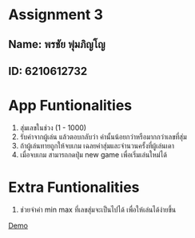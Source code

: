 # Assignment 3

## Name: พรชัย พุ่มภิญโญ
## ID:  6210612732

# App Funtionalities
1. สุ่มเลขในช่วง (1 - 1000)
2. รับค่าจากผู้เล่น แล้วตอบกลับว่า ค่านั้นน้อยกว่าหรือมากกว่าเลขที่สุ่ม
3. ถ้าผู้เล่นทายถูกให้จบเกม เฉลยค่าสุ่มและจำนวนครั้งที่ผู้เล่นเดา
4. เมื่อจบเกม สามารถกดปุ่ม new game เพื่อเริ่มเล่นใหม่ได้

# Extra Funtionalities
1. ช่วยจำค่า min max ที่เลขสุ่มจะเป็นไปได้ เพื่อให้เล่นได้ง่ายขึ้น 

[Demo](https://youtu.be/3f49smKeuDA)

